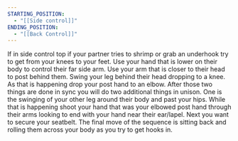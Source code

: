 ```yaml
---
STARTING_POSITION:
  - "[[Side control]]"
ENDING_POSITION:
  - "[[Back Control]]"
---
```

If in side control top if your partner tries to shrimp or grab an underhook try to get from your knees to your feet. Use your hand that is lower on their body to control their far side arm. Use your arm that is closer to their head to post behind them. Swing your leg behind their head dropping to a knee. As that is happening drop your post hand to an elbow. After those two things are done in sync you will do two additional things in unison. One is the swinging of your other leg around their body and past your hips. While that is happening shoot your hand that was your elbowed post hand through their arms looking to end with your hand near their ear/lapel. Next you want to secure your seatbelt. The final move of the sequence is sitting back and rolling them across your body as you try to get hooks in.